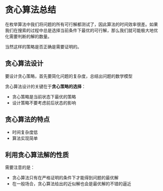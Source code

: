 # 贪心算法总结

在枚举算法中我们将问题的所有可行解都测试了，因此算法的时间效率很差。如果我们在搜索的过程中总是选择当前条件下最优的可行解，那么我们就可能极大地优化需要判断的解的数量。

当然这样的策略是否正确是需要证明的。

## 贪心算法设计

要设计贪心策略，首先要简化问题的复杂度，总结出问题的数学模型

贪心算法设计的关键在于**贪心策略的选择**：

- 贪心策略是当前状态下最优的策略
- 设计策略不要考虑前后状态的影响

## 贪心算法的特点

- 时间复杂度低
- 算法实现简单

## 利用贪心算法解的性质

需要注意的是：

- 贪心算法只有在严格证明的条件下才能得到问题的最优解
- 在一般场合，贪心算法给出的近似解也会是最优解的不错的逼近

